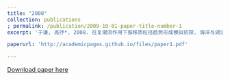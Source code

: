 ```yaml
---
title: "2008"
collection: publications
; permalink: /publication/2009-10-01-paper-title-number-1
excerpt: '于谦, 高抒*, 2008. 往复潮流作用下推移质粒径趋势形成模拟初探. 海洋与湖沼 39, 297–304.'

paperurl: 'http://academicpages.github.io/files/paper1.pdf'

---
```



[Download paper here](http://academicpages.github.io/files/paper1.pdf)


